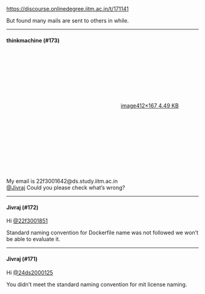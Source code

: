 https://discourse.onlinedegree.iitm.ac.in/t/171141

But found many mails are sent to others in while.</p><hr>

<h4>thinkmachine (#173)</h4>
<p><div class="lightbox-wrapper"><a class="lightbox" data-download-href="/uploads/short-url/3HoFXyYqbYD2IGHEd2R2HnPbOkR.png?dl=1" href="https://europe1.discourse-cdn.com/flex013/uploads/iitm/original/3X/1/9/19ee62dc5d7a4dc1f92c30889a34483fe266978d.png" rel="noopener nofollow ugc" title="image"><div class="meta"><svg aria-hidden="true" class="fa d-icon d-icon-far-image svg-icon"><use href="#far-image"></use></svg><span class="filename">image</span><span class="informations">412×167 4.49 KB</span><svg aria-hidden="true" class="fa d-icon d-icon-discourse-expand svg-icon"><use href="#discourse-expand"></use></svg></div></a></div><br/>
<a class="onebox" href="https://europe1.discourse-cdn.com/flex013/uploads/iitm/original/3X/e/c/ec83ed7abc829b1bf89cfa30f9c84c1075717a63.png" rel="noopener nofollow ugc" target="_blank">

</a>
</p>
<p>My email is 22f3001642@ds.study.iitm.ac.in<br/>
<a class="mention" href="/u/jivraj">@Jivraj</a>  Could you please check what’s wrong?</p><hr>

<h4>Jivraj (#172)</h4>
<p>Hi <a class="mention" href="/u/22f3001851">@22f3001851</a></p>
<p>Standard naming convention for Dockerfile name was not followed we won’t be able to evaluate it.</p><hr>

<h4>Jivraj (#171)</h4>
<p>Hi <a class="mention" href="/u/24ds2000125">@24ds2000125</a></p>
<p>You didn’t meet the standard naming convention for mit license naming.